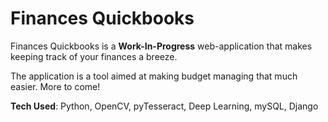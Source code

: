 # Finances Quickbooks

Finances Quickbooks is a **Work-In-Progress** web-application that makes keeping track of your finances a breeze.

The application is a tool aimed at making budget managing that much easier. More to come!

**Tech Used**: Python, OpenCV, pyTesseract, Deep Learning, mySQL, Django


